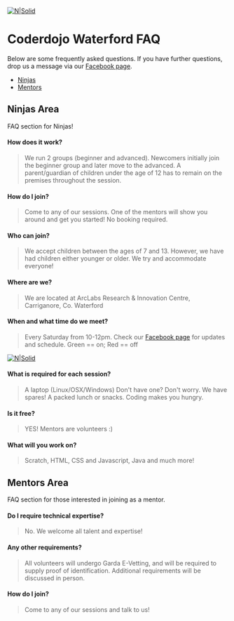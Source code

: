 [![N|Solid](https://scontent-ams3-1.xx.fbcdn.net/v/t1.0-9/577185_231928453584425_1013943190_n.jpg?oh=8dacd9f952d7e1d916b441c40c2954c9&oe=59AE09F0)](https://www.facebook.com/coderdojowaterford/)
# Coderdojo Waterford FAQ
Below are some frequently asked questions. If you have further questions, drop us a message via our [Facebook page](https://www.facebook.com/coderdojowaterford/).

* [Ninjas](#ninjas-area)
* [Mentors](#mentors-area)

## Ninjas Area
FAQ section for Ninjas!

#### How does it work?
> We run 2 groups (beginner and advanced).
> Newcomers initially join the beginner group and later move to the advanced.
> A parent/guardian of children under the age of 12 has to remain on the premises throughout the session.

#### How do I join?
> Come to any of our sessions.
> One of the mentors will show you around and get you started!
> No booking required.

#### Who can join?
> We accept children between the ages of 7 and 13.
> However, we have had children either younger or older.
> We try and accommodate everyone!

#### Where are we?
> We are located at ArcLabs Research & Innovation Centre, Carriganore, Co. Waterford

#### When and what time do we meet?
> Every Saturday from 10-12pm.
> Check our [Facebook page](https://www.facebook.com/coderdojowaterford/) for updates and schedule. Green == on; Red == off

[![N|Solid](https://scontent-ams3-1.xx.fbcdn.net/v/t1.0-9/16266341_1075051852605410_6972320757909005248_n.png?oh=4566959f8c20377505f2fbc5035066db&oe=59B894D7)]()

#### What is required for each session?
> A laptop (Linux/OSX/Windows)
> Don't have one? Don't worry. We have spares!
> A packed lunch or snacks. Coding makes you hungry.

#### Is it free?
> YES! Mentors are volunteers :)

#### What will you work on?
> Scratch, HTML, CSS and Javascript, Java and much more!

## Mentors Area
FAQ section for those interested in joining as a mentor.

#### Do I require technical expertise?
> No. We welcome all talent and expertise!

#### Any other requirements?
> All volunteers will undergo Garda E-Vetting, and will be required to supply proof of identification. Additional requirements will be discussed in person.

#### How do I join?
> Come to any of our sessions and talk to us!


